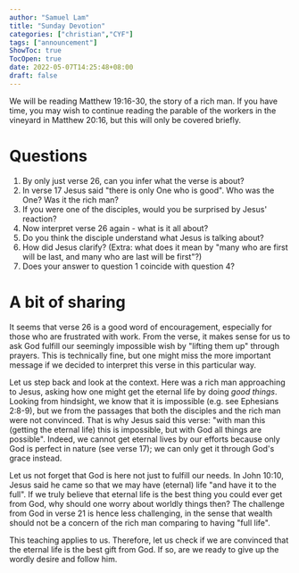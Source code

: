 ```yaml
---
author: "Samuel Lam"
title: "Sunday Devotion"
categories: ["christian","CYF"]
tags: ["announcement"]
ShowToc: true
TocOpen: true
date: 2022-05-07T14:25:48+08:00
draft: false
---
```


We will be reading Matthew 19:16-30, the story of a rich man. If you have time, you may wish to continue reading the parable of the workers in the vineyard in Matthew 20:16, but this will only be covered briefly.

# Questions
1. By only just verse 26, can you infer what the verse is about?
2. In verse 17 Jesus said "there is only One who is good". Who was the One? Was it the rich man?
3. If you were one of the disciples, would you be surprised by Jesus' reaction?
4. Now interpret verse 26 again - what is it all about? 
5. Do you think the disciple understand what Jesus is talking about? 
6. How did Jesus clarify? (Extra: what does it mean by "many who are first will be last, and many who are last will be first"?)
7. Does your answer to question 1 coincide with question 4?

# A bit of sharing
It seems that verse 26 is a good word of encouragement, especially for those who are frustrated with work. From the verse, it makes sense for us to ask God fulfill our seemingly impossible wish by "lifting them up" through prayers. This is technically fine, but one might miss the more important message if we decided to interpret this verse in this particular way.

Let us step back and look at the context. Here was a rich man approaching to Jesus, asking how one might get the eternal life by doing *good things*. Looking from hindsight, we know that it is impossible (e.g. see Ephesians 2:8-9), but we from the passages that both the disciples and the rich man were not convinced. That is why Jesus said this verse: "with man this (getting the eternal life) this is impossible, but with God all things are possible". Indeed, we cannot get eternal lives by our efforts because only God is perfect in nature (see verse 17); we can only get it through God's grace instead.

Let us not forget that God is here not just to fulfill our needs. In John 10:10, Jesus said he came so that we may have (eternal) life "and have it to the full". If we truly believe that eternal life is the best thing you could ever get from God, why should one worry about worldly things then? The challenge from God in verse 21 is hence less challenging, in the sense that wealth should not be a concern of the rich man comparing to having "full life". 

This teaching applies to us. Therefore, let us check if we are convinced that the eternal life is the best gift from God. If so, are we ready to give up the wordly desire and follow him.
